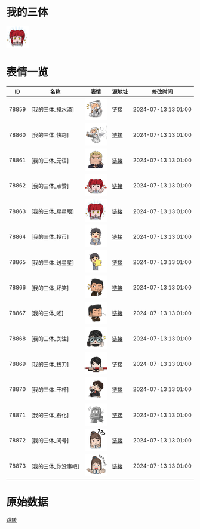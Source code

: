 # 我的三体

<img src="./cover.png" height="60" alt="cover" />

# 表情一览

|ID|名称|表情|源地址|修改时间|
|----|----|----|----|----|
|78859|[我的三体_摸水滴]|<img src="./pic/078859_%5B我的三体_摸水滴%5D.png" height="60" alt="摸水滴"/>|[链接](https://i0.hdslb.com/bfs/garb/01e4c79a9c61fa4b66fae75f7745021cc8022424.png)|2024-07-13 13:01:00|
|78860|[我的三体_快跑]|<img src="./pic/078860_%5B我的三体_快跑%5D.png" height="60" alt="快跑"/>|[链接](https://i0.hdslb.com/bfs/garb/48a174615d121273aeff448eef92c2032f4a843a.png)|2024-07-13 13:01:00|
|78861|[我的三体_无语]|<img src="./pic/078861_%5B我的三体_无语%5D.png" height="60" alt="无语"/>|[链接](https://i0.hdslb.com/bfs/garb/e14c81fe152eb95269ad7060ba71109f87d100e4.png)|2024-07-13 13:01:00|
|78862|[我的三体_点赞]|<img src="./pic/078862_%5B我的三体_点赞%5D.png" height="60" alt="点赞"/>|[链接](https://i0.hdslb.com/bfs/garb/55986aaeb421333d7da0edf6f24fd3e7b0c4b679.png)|2024-07-13 13:01:00|
|78863|[我的三体_星星眼]|<img src="./pic/078863_%5B我的三体_星星眼%5D.png" height="60" alt="星星眼"/>|[链接](https://i0.hdslb.com/bfs/garb/d1bb8916e97d621a0b08ea69e51021209fa2bf7e.png)|2024-07-13 13:01:00|
|78864|[我的三体_投币]|<img src="./pic/078864_%5B我的三体_投币%5D.png" height="60" alt="投币"/>|[链接](https://i0.hdslb.com/bfs/garb/43c7f8cc3419cc3a6ea6b5a245854a1a33252173.png)|2024-07-13 13:01:00|
|78865|[我的三体_送星星]|<img src="./pic/078865_%5B我的三体_送星星%5D.png" height="60" alt="送星星"/>|[链接](https://i0.hdslb.com/bfs/garb/688d94e9256b04f0cb8ca467a9afc0602be40802.png)|2024-07-13 13:01:00|
|78866|[我的三体_坏笑]|<img src="./pic/078866_%5B我的三体_坏笑%5D.png" height="60" alt="坏笑"/>|[链接](https://i0.hdslb.com/bfs/garb/0cf63ad805d57b6ba3f50b72a64eff05a1fea3a0.png)|2024-07-13 13:01:00|
|78867|[我的三体_呸]|<img src="./pic/078867_%5B我的三体_呸%5D.png" height="60" alt="呸"/>|[链接](https://i0.hdslb.com/bfs/garb/7ef369c385afa92f5836b02ac0897169272c26d3.png)|2024-07-13 13:01:00|
|78868|[我的三体_关注]|<img src="./pic/078868_%5B我的三体_关注%5D.png" height="60" alt="关注"/>|[链接](https://i0.hdslb.com/bfs/garb/b848cf710698e074d8f48ac0c9863b6315b98d8f.png)|2024-07-13 13:01:00|
|78869|[我的三体_拔刀]|<img src="./pic/078869_%5B我的三体_拔刀%5D.png" height="60" alt="拔刀"/>|[链接](https://i0.hdslb.com/bfs/garb/94c9c6b376f085487cedc2849cc1f95e27cd12da.png)|2024-07-13 13:01:00|
|78870|[我的三体_干杯]|<img src="./pic/078870_%5B我的三体_干杯%5D.png" height="60" alt="干杯"/>|[链接](https://i0.hdslb.com/bfs/garb/5e35079c6b4446a151f6be91e7cc9db8aec21049.png)|2024-07-13 13:01:00|
|78871|[我的三体_石化]|<img src="./pic/078871_%5B我的三体_石化%5D.png" height="60" alt="石化"/>|[链接](https://i0.hdslb.com/bfs/garb/c9c7c2670eafe164fa73534bc8a247b0a4f2a13e.png)|2024-07-13 13:01:00|
|78872|[我的三体_问号]|<img src="./pic/078872_%5B我的三体_问号%5D.png" height="60" alt="问号"/>|[链接](https://i0.hdslb.com/bfs/garb/7b404097ea82a7614526e266ac920be5eda19bbe.png)|2024-07-13 13:01:00|
|78873|[我的三体_你没事吧]|<img src="./pic/078873_%5B我的三体_你没事吧%5D.png" height="60" alt="你没事吧"/>|[链接](https://i0.hdslb.com/bfs/garb/3ace505969555d63b0dc01af2194fc1a58f0530e.png)|2024-07-13 13:01:00|

# 原始数据

[跳转](./raw.json)

